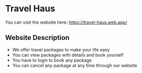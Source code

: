 # Travel Haus

You can visit the website here: https://travel-haus.web.app/

## Website Description
* We offer travel packages to make your life easy
* You can view packages with details and book yourself 
* You have to login to book any package
* You can cancel any package at any time through our website 

